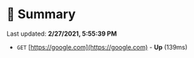 # 📖 Summary
Last updated: **2/27/2021, 5:55:39 PM**

- `GET` [https://google.com](https://google.com) - **Up** (139ms)
